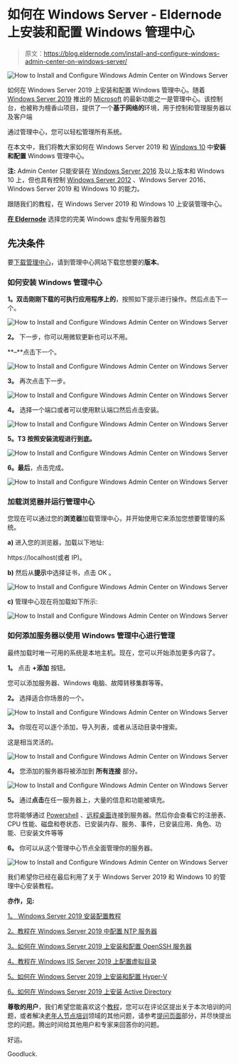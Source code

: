 # 如何在 Windows Server - Eldernode 上安装和配置 Windows 管理中心

> 原文：<https://blog.eldernode.com/install-and-configure-windows-admin-center-on-windows-server/>

![How to Install and Configure Windows Admin Center on Windows Server](img/00659d6f4c06fa3c388feac27eb49af7.png)

如何在 Windows Server 2019 上安装和配置 Windows 管理中心。随着 [Windows Server 2019](https://eldernode.com/tag/windows-server-2019/) 推出的 [Microsoft](https://www.microsoft.com/) 的最新功能之一是管理中心。该控制台，也被称为檀香山项目，提供了一个**基于网络的**环境，用于控制和管理服务器以及客户端

通过管理中心，您可以轻松管理所有系统。

在本文中，我们将教大家如何在 Windows Server 2019 和 [Windows 10](http://eldernode.com/tag/windows-10/) 中**安装和配置** Windows 管理中心。

**注:** Admin Center 只能安装在 [Windows Server 2016](https://eldernode.com/tag/windows-server-2016/) 及以上版本和 Windows 10 上，但也具有控制 [Windows Server 2012](https://eldernode.com/tag/windows-server-2012/) 、Windows Server 2016、Windows Server 2019 和 Windows 10 的能力。

跟随我们的教程，在 Windows Server 2019 和 Windows 10 上安装管理中心。

[**在 Eldernode**](https://eldernode.com/windows-vps/) 选择您的完美 Windows 虚拟专用服务器包

## 先决条件

要[下载管理中心](https://www.microsoft.com/en-us/evalcenter/evaluate-windows-admin-center)，请到管理中心网站下载您想要的**版本**。

### 如何安装 Windows 管理中心

**1。双击刚刚下载的可执行应用程序上的**，按照如下提示进行操作。然后点击下一个。

![How to Install and Configure Windows Admin Center on Windows Server](img/a87e76dda186800c40bb40b7a25d4d93.png)

**2。** 下一步，你可以用微软更新也可以不用。

**–**点击下一个。

![How to Install and Configure Windows Admin Center on Windows Server](img/40c9c071413e70cdb672524179f32182.png)

**3。** 再次点击下一步。

![How to Install and Configure Windows Admin Center on Windows Server](img/af60f9b293509e3e299a5d0cf4694b5d.png)

**4。** 选择一个端口或者可以使用默认端口然后点击安装。

![How to Install and Configure Windows Admin Center on Windows Server](img/6fb2f3f454843f14a28337d84c42811f.png)

**5。T3 按照安装流程进行到底。**

![How to Install and Configure Windows Admin Center on Windows Server](img/afceb22ae73f5066761d9b3d8ab8baca.png)

**6。最后**，点击完成。

![How to Install and Configure Windows Admin Center on Windows Server](img/69c40d50b477969fca27eeac60e7ca21.png)

### 加载浏览器并运行管理中心

您现在可以通过您的**浏览器**加载管理中心，并开始使用它来添加您想要管理的系统。

**a)** 进入您的浏览器，加载以下地址:

https://localhost(或者 IP)。

**b)** 然后从**提示**中选择证书，点击 OK 。

![How to Install and Configure Windows Admin Center on Windows Server](img/6c11c94953a74d073727be1b10eb407d.png)

**c)** 管理中心现在将加载如下所示:

![How to Install and Configure Windows Admin Center on Windows Server](img/86e43825106eed2683ae01810eef3fe1.png)

### 如何添加服务器以使用 Windows 管理中心进行管理

最终加载时唯一可用的系统是本地主机。现在，您可以开始添加更多内容了。

**1。** 点击 **+添加** 按钮。

您可以添加服务器、Windows 电脑、故障转移集群等等。

**2。** 选择适合你场景的一个。

![How to Install and Configure Windows Admin Center on Windows Server](img/31294d437b3cb1030adb1d7ac1cca2ed.png)

**3。** 你现在可以逐个添加，导入列表，或者从活动目录中搜索。

这是相当灵活的。

![How to Install and Configure Windows Admin Center on Windows Server](img/133e300ea908ce1b6efe76339f9e4d8b.png)

**4。** 您添加的服务器将被添加到 **所有连接** 部分。

![How to Install and Configure Windows Admin Center on Windows Server](img/eeb57134500adbe444a39051e64adf2a.png)

**5。** 通过**点击**在任一服务器上，大量的信息和功能被填充。

您将能够通过 [Powershell](http://eldernode.com/tag/powershell-commands/) 、[远程桌面](http://eldernode.com/tag/remote-desktop/)连接到服务器。然后你会查看它的注册表、 CPU 性能、磁盘和卷状态、已安装内存、服务、事件，已安装应用、角色、功能、已安装文件等等

**6。** 你可以从这个管理中心节点全面管理你的服务器。

![How to Install and Configure Windows Admin Center on Windows Server](img/520dd0489459df6ca8ad34ac047d43bc.png)

我们希望你已经在最后利用了关于 Windows Server 2019 和 Windows 10 的管理中心安装教程。

**亦作，见:**

[1。 Windows Server 2019 安装配置教程](https://eldernode.com/windows-server-2019-install-and-config/)

[2。教程在 Windows Server 2019 中配置 NTP 服务器](https://eldernode.com/configure-ntp-server-in-windows-server/)

[3。如何在 Windows Server 2019 上安装和配置 OpenSSH 服务器](https://eldernode.com/install-and-configure-openssh-server-on-windows-server/)

[4。教程在 Windows IIS Server 2019 上配置虚拟目录](https://eldernode.com/configure-virtual-directory-on-windows-server/)

[5。如何在 Windows Server 2019 上安装和配置 Hyper-V](https://eldernode.com/install-and-configure-hyper-v-on-windows/)

[6。如何在 Windows Server 2019 上安装 Active Directory](https://eldernode.com/install-active-directory-on-windows-server/)

**尊敬的用户**，我们希望您能喜欢这个[教程](https://eldernode.com/category/tutorial/)，您可以在评论区提出关于本次培训的问题，或者解决[老年人节点培训](https://eldernode.com/blog/)领域的其他问题，请参考[提问页面](https://eldernode.com/ask)部分，并尽快提出您的问题。腾出时间给其他用户和专家来回答你的问题。

好运。

Goodluck.